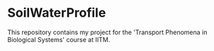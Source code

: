 # SoilWaterProfile
This repository contains my project for the 'Transport Phenomena in Biological Systems' course at IITM.
